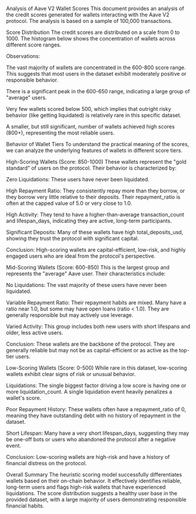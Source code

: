 Analysis of Aave V2 Wallet Scores
This document provides an analysis of the credit scores generated for wallets interacting with the Aave V2 protocol. The analysis is based on a sample of 100,000 transactions.

Score Distribution
The credit scores are distributed on a scale from 0 to 1000. The histogram below shows the concentration of wallets across different score ranges.

Observations:

The vast majority of wallets are concentrated in the 600-800 score range. This suggests that most users in the dataset exhibit moderately positive or responsible behavior.

There is a significant peak in the 600-650 range, indicating a large group of "average" users.

Very few wallets scored below 500, which implies that outright risky behavior (like getting liquidated) is relatively rare in this specific dataset.

A smaller, but still significant, number of wallets achieved high scores (800+), representing the most reliable users.

Behavior of Wallet Tiers
To understand the practical meaning of the scores, we can analyze the underlying features of wallets in different score tiers.

High-Scoring Wallets (Score: 850-1000)
These wallets represent the "gold standard" of users on the protocol. Their behavior is characterized by:

Zero Liquidations: These users have never been liquidated.

High Repayment Ratio: They consistently repay more than they borrow, or they borrow very little relative to their deposits. Their repayment_ratio is often at the capped value of 5.0 or very close to 1.0.

High Activity: They tend to have a higher-than-average transaction_count and lifespan_days, indicating they are active, long-term participants.

Significant Deposits: Many of these wallets have high total_deposits_usd, showing they trust the protocol with significant capital.

Conclusion: High-scoring wallets are capital-efficient, low-risk, and highly engaged users who are ideal from the protocol's perspective.

Mid-Scoring Wallets (Score: 600-850)
This is the largest group and represents the "average" Aave user. Their characteristics include:

No Liquidations: The vast majority of these users have never been liquidated.

Variable Repayment Ratio: Their repayment habits are mixed. Many have a ratio near 1.0, but some may have open loans (ratio < 1.0). They are generally responsible but may actively use leverage.

Varied Activity: This group includes both new users with short lifespans and older, less active users.

Conclusion: These wallets are the backbone of the protocol. They are generally reliable but may not be as capital-efficient or as active as the top-tier users.

Low-Scoring Wallets (Score: 0-500)
While rare in this dataset, low-scoring wallets exhibit clear signs of risk or unusual behavior.

Liquidations: The single biggest factor driving a low score is having one or more liquidation_count. A single liquidation event heavily penalizes a wallet's score.

Poor Repayment History: These wallets often have a repayment_ratio of 0, meaning they have outstanding debt with no history of repayment in the dataset.

Short Lifespan: Many have a very short lifespan_days, suggesting they may be one-off bots or users who abandoned the protocol after a negative event.

Conclusion: Low-scoring wallets are high-risk and have a history of financial distress on the protocol.

Overall Summary
The heuristic scoring model successfully differentiates wallets based on their on-chain behavior. It effectively identifies reliable, long-term users and flags high-risk wallets that have experienced liquidations. The score distribution suggests a healthy user base in the provided dataset, with a large majority of users demonstrating responsible financial habits.